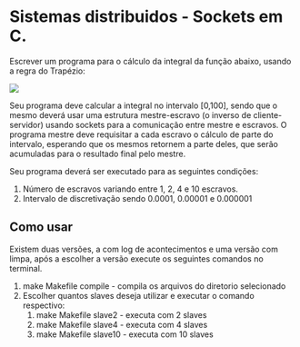 # Sistemas distribuidos - Sockets em C.

<p>Escrever um programa para o cálculo da integral da função abaixo, usando a regra do Trapézio:<p>
<img src="https://www.dcce.ibilce.unesp.br/~aleardo/cursos/sd/function.png"/>

<p>Seu programa deve calcular a integral no intervalo [0,100], sendo que o mesmo deverá usar uma estrutura mestre-escravo (o inverso de cliente-servidor) usando sockets para a comunicação entre mestre e escravos. O programa mestre deve requisitar a cada escravo o cálculo de parte do intervalo, esperando que os mesmos retornem a parte deles, que serão acumuladas para o resultado final pelo mestre.<p>

<p>Seu programa deverá ser executado para as seguintes condições:<p>

1. Número de escravos variando entre 1, 2, 4 e 10 escravos.
2. Intervalo de discretivação sendo 0.0001, 0.00001 e 0.000001

## Como usar

<p> Existem duas versões, a com log de acontecimentos e uma versão com limpa, após a escolher a versão execute os seguintes comandos no terminal.<p>

 1. make Makefile compile - compila os arquivos do diretorio selecionado
 2. Escolher quantos slaves deseja utilizar e executar o comando respectivo:
    1. make Makefile slave2 - executa com 2 slaves
    2. make Makefile slave4 - executa com 4 slaves
    3. make Makefile slave10 - executa com 10 slaves

 	
